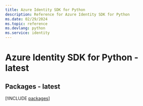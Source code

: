 ```yaml
---
title: Azure Identity SDK for Python
description: Reference for Azure Identity SDK for Python
ms.date: 02/29/2024
ms.topic: reference
ms.devlang: python
ms.service: identity
---
```

# Azure Identity SDK for Python - latest
## Packages - latest
[!INCLUDE [packages](identity-index.md)]